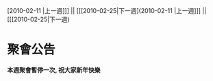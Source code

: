 [2010-02-11 |上一週]]] || [[[2010-02-25|下一週](2010-02-11 |上一週]]] || [[[2010-02-25|下一週)

# 聚會公告

**本週聚會暫停一次, 祝大家新年快樂**